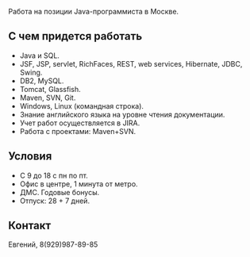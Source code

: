 Работа на позиции Java-программиста в Москве.

C чем придется работать
-----------------------
* Java и SQL.
* JSF, JSP, servlet, RichFaces, REST, web services, Hibernate, JDBC, Swing.
* DB2, MySQL.
* Tomcat, Glassfish.
* Maven, SVN, Git. 
* Windows, Linux (командная строка).
* Знание английского языка на уровне чтения документации.
* Учет работ осуществляется в JIRA. 
* Работа с проектами: Maven+SVN. 

Условия
-------
* С 9 до 18 с пн по пт.
* Офис в центре, 1 минута от метро.
* ДМС. Годовые бонусы.
* Отпуск: 28 + 7 дней.

Контакт
-------
Евгений, 8(929)987-89-85

